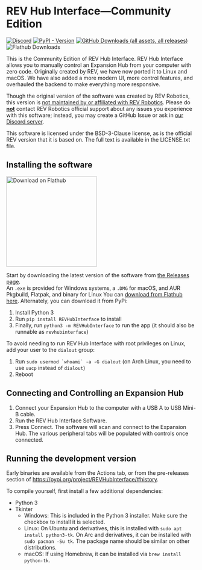 # REV Hub Interface—Community Edition
[![Discord](https://img.shields.io/discord/1237587540014403614?style=flat&logo=discord&color=5865F2&label=Join%20our%20Discord%21)](https://discord.gg/2CJqU6YX2W)
[![PyPI - Version](https://img.shields.io/pypi/v/REVHubInterface?label=Latest%20Version%20%28PyPI%29)](https://pypi.org/project/REVHubInterface/)
[![GitHub Downloads (all assets, all releases)](https://img.shields.io/github/downloads/unofficial-rev-port/REVHubInterface/total?label=GitHub%20Downloads)](https://github.com/unofficial-rev-port/REVHubInterface/releases)
![Flathub Downloads](https://img.shields.io/flathub/downloads/org.unofficialrevport.REVHubInterface?label=Flathub%20Downloads)


This is the Community Edition of REV Hub Interface.
REV Hub Interface allows you to manually control an Expansion Hub from your computer with zero code.
Originally created by REV, we have now ported it to Linux and macOS.
We have also added a more modern UI, more control features,
and overhauled the backend to make everything more responsive.

Though the original version of the software was created by REV Robotics,
this version is <ins>not maintained by or affiliated with REV Robotics</ins>.
Please do <ins>**not**</ins> contact REV Robotics official support about any issues you experience with this software;
instead, you may create a GitHub Issue or ask in [our Discord server](https://discord.gg/pU2fesSTqF).

This software is licensed under the BSD-3-Clause license, as is the official REV version that it is based on.
The full text is available in the LICENSE.txt file.

## Installing the software

<a href='https://flathub.org/apps/org.unofficialrevport.REVHubInterface'><img width='240' alt='Download on Flathub' src='https://flathub.org/api/badge?svg&locale=en'/></a>

Start by downloading the latest version of the software from [the Releases page](https://github.com/unofficial-rev-port/REVHubInterface/releases).  
An `.exe` is provided for Windows systems, a `.DMG` for macOS, and AUR Pkgbuild, Flatpak, and binary for Linux
You can [download from Flathub here](https://flathub.org/apps/org.unofficialrevport.REVHubInterface).
Alternately, you can download it from PyPi:

1. Install Python 3
2. Run `pip install REVHubInterface` to install
3. Finally, run `python3 -m REVHubInterface` to run the app (it should also be runnable as `revhubinterface`)

To avoid needing to run REV Hub Interface with root privileges on Linux, add your user to the `dialout` group:

1. Run ```sudo usermod `whoami` -a -G dialout``` (on Arch Linux, you need to use `uucp` instead of `dialout`)
2. Reboot


## Connecting and Controlling an Expansion Hub

1. Connect your Expansion Hub to the computer with a USB A to USB Mini-B cable.
2. Run the REV Hub Interface Software.
3. Press Connect.  The software will scan and connect to the Expansion Hub. The various peripheral tabs will be populated with controls once connected.

## Running the development version

Early binaries are available from the Actions tab,
or from the pre-releases section of https://pypi.org/project/REVHubInterface/#history.

To compile yourself, first install a few additional dependencies:

- Python 3
- Tkinter
  - Windows: This is included in the Python 3 installer. Make sure the checkbox to install it is selected.
  - Linux: On Ubuntu and derivatives, this is installed with `sudo apt install python3-tk`. On Arc and derivatives, it can be installed with `sudo pacman -Su tk`. The package name should be similar on other distributions.
  - macOS: If using Homebrew, it can be installed via `brew install python-tk`.

